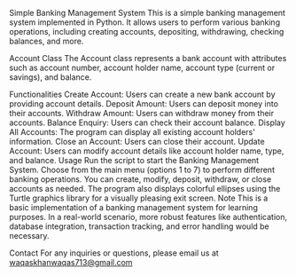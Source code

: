 Simple Banking Management System
This is a simple banking management system implemented in Python. It allows users to perform various banking operations, including creating accounts, depositing, withdrawing, checking balances, and more.

Account Class
The Account class represents a bank account with attributes such as account number, account holder name, account type (current or savings), and balance.

Functionalities
Create Account: Users can create a new bank account by providing account details.
Deposit Amount: Users can deposit money into their accounts.
Withdraw Amount: Users can withdraw money from their accounts.
Balance Enquiry: Users can check their account balance.
Display All Accounts: The program can display all existing account holders' information.
Close an Account: Users can close their account.
Update Account: Users can modify account details like account holder name, type, and balance.
Usage
Run the script to start the Banking Management System.
Choose from the main menu (options 1 to 7) to perform different banking operations.
You can create, modify, deposit, withdraw, or close accounts as needed.
The program also displays colorful ellipses using the Turtle graphics library for a visually pleasing exit screen.
Note
This is a basic implementation of a banking management system for learning purposes. In a real-world scenario, more robust features like authentication, database integration, transaction tracking, and error handling would be necessary.

Contact
For any inquiries or questions, please email us at waqaskhanwaqas713@gmail.com

